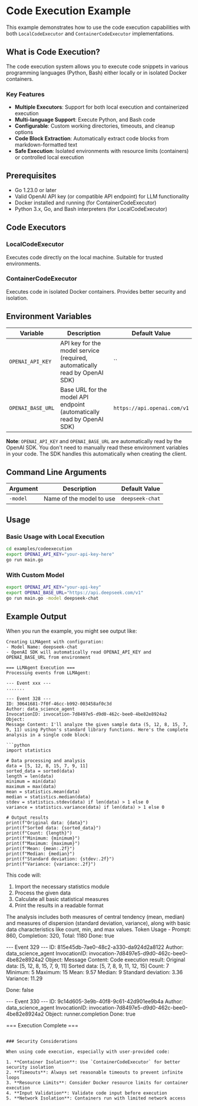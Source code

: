 # Code Execution Example

This example demonstrates how to use the code execution capabilities with both `LocalCodeExecutor` and `ContainerCodeExecutor` implementations.

## What is Code Execution?

The code execution system allows you to execute code snippets in various programming languages (Python, Bash) either locally or in isolated Docker containers.

### Key Features

- **Multiple Executors**: Support for both local execution and containerized execution
- **Multi-language Support**: Execute Python, and Bash code
- **Configurable**: Custom working directories, timeouts, and cleanup options
- **Code Block Extraction**: Automatically extract code blocks from markdown-formatted text
- **Safe Execution**: Isolated environments with resource limits (containers) or controlled local execution

## Prerequisites

- Go 1.23.0 or later
- Valid OpenAI API key (or compatible API endpoint) for LLM functionality
- Docker installed and running (for ContainerCodeExecutor)
- Python 3.x, Go, and Bash interpreters (for LocalCodeExecutor)

## Code Executors

### LocalCodeExecutor

Executes code directly on the local machine. Suitable for trusted environments.

### ContainerCodeExecutor

Executes code in isolated Docker containers. Provides better security and isolation.

## Environment Variables

| Variable          | Description                                                                | Default Value               |
| ----------------- | -------------------------------------------------------------------------- | --------------------------- |
| `OPENAI_API_KEY`  | API key for the model service (required, automatically read by OpenAI SDK) | ``                          |
| `OPENAI_BASE_URL` | Base URL for the model API endpoint (automatically read by OpenAI SDK)     | `https://api.openai.com/v1` |

**Note**: `OPENAI_API_KEY` and `OPENAI_BASE_URL` are automatically read by the OpenAI SDK. You don't need to manually read these environment variables in your code. The SDK handles this automatically when creating the client.

## Command Line Arguments

| Argument | Description              | Default Value   |
| -------- | ------------------------ | --------------- |
| `-model` | Name of the model to use | `deepseek-chat` |

## Usage

### Basic Usage with Local Execution

```bash
cd examples/codeexecution
export OPENAI_API_KEY="your-api-key-here"
go run main.go
```

### With Custom Model

```bash
export OPENAI_API_KEY="your-api-key"
export OPENAI_BASE_URL="https://api.deepseek.com/v1"
go run main.go -model deepseek-chat
```

## Example Output

When you run the example, you might see output like:

````
Creating LLMAgent with configuration:
- Model Name: deepseek-chat
- OpenAI SDK will automatically read OPENAI_API_KEY and OPENAI_BASE_URL from environment

=== LLMAgent Execution ===
Processing events from LLMAgent:

--- Event xxx ---
.......

--- Event 328 ---
ID: 30641681-7f0f-46cc-b992-003458af0c3d
Author: data_science_agent
InvocationID: invocation-7d8497e5-d9d0-462c-bee0-4be82e8924a2
Object:
Message Content: I'll analyze the given sample data (5, 12, 8, 15, 7, 9, 11) using Python's standard library functions. Here's the complete analysis in a single code block:

```python
import statistics

# Data processing and analysis
data = [5, 12, 8, 15, 7, 9, 11]
sorted_data = sorted(data)
length = len(data)
minimum = min(data)
maximum = max(data)
mean = statistics.mean(data)
median = statistics.median(data)
stdev = statistics.stdev(data) if len(data) > 1 else 0
variance = statistics.variance(data) if len(data) > 1 else 0

# Output results
print(f"Original data: {data}")
print(f"Sorted data: {sorted_data}")
print(f"Count: {length}")
print(f"Minimum: {minimum}")
print(f"Maximum: {maximum}")
print(f"Mean: {mean:.2f}")
print(f"Median: {median}")
print(f"Standard deviation: {stdev:.2f}")
print(f"Variance: {variance:.2f}")
````

This code will:

1. Import the necessary statistics module
2. Process the given data
3. Calculate all basic statistical measures
4. Print the results in a readable format

The analysis includes both measures of central tendency (mean, median) and measures of dispersion (standard deviation, variance), along with basic data characteristics like count, min, and max values.
Token Usage - Prompt: 860, Completion: 320, Total: 1180
Done: true

--- Event 329 ---
ID: 815e45db-7ae0-48c2-a330-da924d2a8122
Author: data_science_agent
InvocationID: invocation-7d8497e5-d9d0-462c-bee0-4be82e8924a2
Object:
Message Content: Code execution result:
Original data: [5, 12, 8, 15, 7, 9, 11]
Sorted data: [5, 7, 8, 9, 11, 12, 15]
Count: 7
Minimum: 5
Maximum: 15
Mean: 9.57
Median: 9
Standard deviation: 3.36
Variance: 11.29

Done: false

--- Event 330 ---
ID: 9c14d605-3e9b-40f8-9c61-42d901ee9b4a
Author: data_science_agent
InvocationID: invocation-7d8497e5-d9d0-462c-bee0-4be82e8924a2
Object: runner.completion
Done: true

=== Execution Complete ===

```

### Security Considerations

When using code execution, especially with user-provided code:

1. **Container Isolation**: Use `ContainerCodeExecutor` for better security isolation
2. **Timeouts**: Always set reasonable timeouts to prevent infinite loops
3. **Resource Limits**: Consider Docker resource limits for container execution
4. **Input Validation**: Validate code input before execution
5. **Network Isolation**: Containers run with limited network access
```
